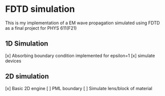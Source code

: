 # FDTD simulation

This is my implementation of a EM wave propagation simulated using FDTD as a final project for PHYS 611(F21)

## 1D Simulation

[x] Absorbing boundary condition implemented for epsilon=1 
[x] simulate devices

## 2D simulation

[x] Basic 2D engine
[ ] PML boundary 
[ ] Simulate lens/block of material

